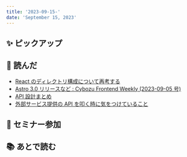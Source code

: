```yaml
---
title: '2023-09-15-'
date: 'September 15, 2023'
---
```


## ✨ ピックアップ

## 👀 読んだ

- [React のディレクトリ構成について再考する](https://tech.locaop.jp/entry/2023/02/17/121250)
- [Astro 3.0 リリースなど : Cybozu Frontend Weekly (2023-09-05 号)](https://zenn.dev/cybozu_frontend/articles/few-2023-09-05)
- [API 設計まとめ](https://qiita.com/KNR109/items/d3b6aa8803c62238d990)
- [外部サービス提供の API を叩く時に気をつけていること](https://zenn.dev/sky/articles/6f79982ca89ea3)

## 🚶 セミナー参加

## 📚 あとで読む
